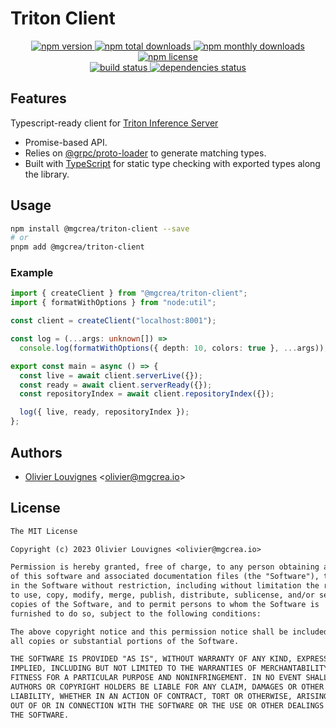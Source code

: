# Triton Client

<!-- markdownlint-disable MD033 -->
<p align="center">
  <a href="https://www.npmjs.com/package/@mgcrea/triton-client">
    <img src="https://img.shields.io/npm/v/@mgcrea/triton-client.svg?style=for-the-badge" alt="npm version" />
  </a>
  <a href="https://www.npmjs.com/package/@mgcrea/triton-client">
    <img src="https://img.shields.io/npm/dt/@mgcrea/triton-client.svg?style=for-the-badge" alt="npm total downloads" />
  </a>
  <a href="https://www.npmjs.com/package/@mgcrea/triton-client">
    <img src="https://img.shields.io/npm/dm/@mgcrea/triton-client.svg?style=for-the-badge" alt="npm monthly downloads" />
  </a>
  <a href="https://www.npmjs.com/package/@mgcrea/triton-client">
    <img src="https://img.shields.io/npm/l/@mgcrea/triton-client.svg?style=for-the-badge" alt="npm license" />
  </a>
  <br />
  <a href="https://github.com/mgcrea/node-triton-client/actions/workflows/main.yml">
    <img src="https://img.shields.io/github/actions/workflow/status/mgcrea/node-triton-client/main.yml?style=for-the-badge&branch=master" alt="build status" />
  </a>
  <a href="https://depfu.com/github/mgcrea/node-triton-client">
    <img src="https://img.shields.io/depfu/dependencies/github/mgcrea/node-triton-client?style=for-the-badge" alt="dependencies status" />
  </a>
</p>
<!-- markdownlint-enable MD037 -->

## Features

Typescript-ready client for [Triton Inference Server](https://github.com/triton-inference-server/server)

- Promise-based API.
- Relies on [@grpc/proto-loader](https://www.npmjs.com/package/@grpc/proto-loader) to generate matching types.
- Built with [TypeScript](https://www.typescriptlang.org/) for static type checking with exported types along the library.

## Usage

```bash
npm install @mgcrea/triton-client --save
# or
pnpm add @mgcrea/triton-client
```

### Example

```ts
import { createClient } from "@mgcrea/triton-client";
import { formatWithOptions } from "node:util";

const client = createClient("localhost:8001");

const log = (...args: unknown[]) =>
  console.log(formatWithOptions({ depth: 10, colors: true }, ...args));

export const main = async () => {
  const live = await client.serverLive({});
  const ready = await client.serverReady({});
  const repositoryIndex = await client.repositoryIndex({});

  log({ live, ready, repositoryIndex });
};
```

## Authors

- [Olivier Louvignes](https://github.com/mgcrea) <<olivier@mgcrea.io>>

## License

```txt
The MIT License

Copyright (c) 2023 Olivier Louvignes <olivier@mgcrea.io>

Permission is hereby granted, free of charge, to any person obtaining a copy
of this software and associated documentation files (the "Software"), to deal
in the Software without restriction, including without limitation the rights
to use, copy, modify, merge, publish, distribute, sublicense, and/or sell
copies of the Software, and to permit persons to whom the Software is
furnished to do so, subject to the following conditions:

The above copyright notice and this permission notice shall be included in
all copies or substantial portions of the Software.

THE SOFTWARE IS PROVIDED "AS IS", WITHOUT WARRANTY OF ANY KIND, EXPRESS OR
IMPLIED, INCLUDING BUT NOT LIMITED TO THE WARRANTIES OF MERCHANTABILITY,
FITNESS FOR A PARTICULAR PURPOSE AND NONINFRINGEMENT. IN NO EVENT SHALL THE
AUTHORS OR COPYRIGHT HOLDERS BE LIABLE FOR ANY CLAIM, DAMAGES OR OTHER
LIABILITY, WHETHER IN AN ACTION OF CONTRACT, TORT OR OTHERWISE, ARISING FROM,
OUT OF OR IN CONNECTION WITH THE SOFTWARE OR THE USE OR OTHER DEALINGS IN
THE SOFTWARE.
```
